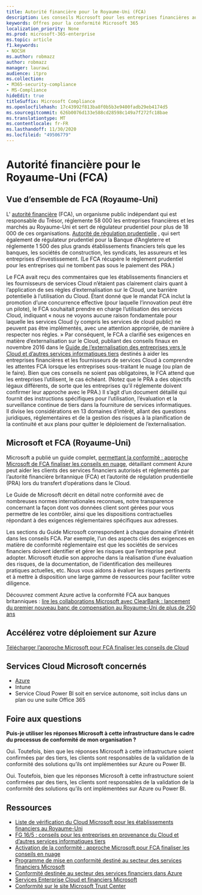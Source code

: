 ```yaml
---
title: Autorité financière pour le Royaume-Uni (FCA)
description: Les conseils Microsoft pour les entreprises financières au Royaume-Uni suivent l’autorité financière et les directives d’externalisation sur le Cloud.
keywords: Offres pour la conformité Microsoft 365
localization_priority: None
ms.prod: microsoft-365-enterprise
ms.topic: article
f1.keywords:
- NOCSH
ms.author: robmazz
author: robmazz
manager: laurawi
audience: itpro
ms.collection:
- M365-security-compliance
- MS-Compliance
hideEdit: true
titleSuffix: Microsoft Compliance
ms.openlocfilehash: 17c43992f813ba8f0b5b3e9400fadb29eb4174d5
ms.sourcegitcommit: 626b0076d133e588cd28598c149a7f272fc18bae
ms.translationtype: MT
ms.contentlocale: fr-FR
ms.lasthandoff: 11/30/2020
ms.locfileid: "49506779"
---
```

# <a name="united-kingdom-financial-conduct-authority-fca"></a>Autorité financière pour le Royaume-Uni (FCA)

## <a name="fca-uk-overview"></a>Vue d’ensemble de FCA (Royaume-Uni)

L' [autorité financière](https://www.fca.org.uk/) (FCA), un organisme public indépendant qui est responsable du Trésor, réglemente 58 000 les entreprises financières et les marchés au Royaume-Uni et sert de régulateur prudentiel pour plus de 18 000 de ces organisations. [Autorité de régulation prudentielle](https://www.bankofengland.co.uk/pra/pages/default.aspx) , qui sert également de régulateur prudentiel pour la Banque d’Angleterre et réglemente 1 500 des plus grands établissements financiers tels que les banques, les sociétés de construction, les syndicats, les assureurs et les entreprises d’investissement. (Le FCA récupère le règlement prudentiel pour les entreprises qui ne tombent pas sous le paiement des PRA.)

Le FCA avait reçu des commentaires que les établissements financiers et les fournisseurs de services Cloud n’étaient pas clairement clairs quant à l’application de ses règles d’externalisation sur le Cloud, une barrière potentielle à l’utilisation du Cloud. Étant donné que le mandat FCA inclut la promotion d’une concurrence effective (pour laquelle l’innovation peut être un pilote), le FCA souhaitait prendre en charge l’utilisation des services Cloud, indiquant « nous ne voyons aucune raison fondamentale pour laquelle les services Cloud (y compris les services de cloud public) ne peuvent pas être implémentés, avec une attention appropriée, de manière à respecter nos règles. » Par conséquent, le FCA a clarifié ses exigences en matière d’externalisation sur le Cloud, publiant des conseils finaux en novembre 2016 dans le [Guide de l’externalisation des entreprises vers le Cloud et d’autres services informatiques tiers](https://www.fca.org.uk/publication/finalised-guidance/fg16-5.pdf) destinés à aider les entreprises financières et les fournisseurs de services Cloud à comprendre les attentes FCA lorsque les entreprises sous-traitant le nuage (ou plan de le faire). Bien que ces conseils ne soient pas obligatoires, le FCA attend que les entreprises l’utilisent, le cas échéant. (Notez que le PRA a des objectifs légaux différents, de sorte que les entreprises qu’il réglemente doivent confirmer leur approche avec le PRA.) Il s’agit d’un document détaillé qui fournit des instructions spécifiques pour l’utilisation, l’évaluation et la surveillance continue de tiers dans la fourniture de services informatiques. Il divise les considérations en 13 domaines d’intérêt, allant des questions juridiques, réglementaires et de la gestion des risques à la planification de la continuité et aux plans pour quitter le déploiement de l’externalisation.

## <a name="microsoft-and-fca-uk"></a>Microsoft et FCA (Royaume-Uni)

Microsoft a publié un guide complet, [permettant la conformité : approche Microsoft de FCA finaliser les conseils en nuage](https://go.microsoft.com/fwlink/p/?linkid=2101561), détaillant comment Azure peut aider les clients des services financiers autorisés et réglementés par l’autorité financière britannique (FCA) et l’autorité de régulation prudentielle (PRA) lors du transfert d’opérations dans le Cloud.

Le Guide de Microsoft décrit en détail notre conformité avec de nombreuses normes internationales reconnues, notre transparence concernant la façon dont vos données client sont gérées pour vous permettre de les contrôler, ainsi que les dispositions contractuelles répondant à des exigences réglementaires spécifiques aux adresses.

Les sections du Guide Microsoft correspondent à chaque domaine d’intérêt dans les conseils FCA. Par exemple, l’un des aspects clés des exigences en matière de conformité réglementaire est que les sociétés de services financiers doivent identifier et gérer les risques que l’entreprise peut adopter. Microsoft étudie son approche dans la réalisation d’une évaluation des risques, de la documentation, de l’identification des meilleures pratiques actuelles, etc. Nous vous aidons à évaluer les risques pertinents et à mettre à disposition une large gamme de ressources pour faciliter votre diligence.

Découvrez comment Azure active la conformité FCA aux banques britanniques : [lire les collaborations Microsoft avec ClearBank : lancement du premier nouveau banc de compensation au Royaume-Uni de plus de 250 ans](https://customers.microsoft.com/story/microsoft-collaborates-with-clearbank)

## <a name="accelerate-your-deployment-on-azure"></a>Accélérez votre déploiement sur Azure

[Télécharger l’approche Microsoft pour FCA finaliser les conseils de Cloud](https://go.microsoft.com/fwlink/p/?linkid=2101561)

## <a name="microsoft-in-scope-cloud-services"></a>Services Cloud Microsoft concernés

- [Azure](https://aka.ms/AzureCompliance)
- Intune
- Service Cloud Power BI soit en service autonome, soit inclus dans un plan ou une suite Office 365

## <a name="frequently-asked-questions"></a>Foire aux questions

**Puis-je utiliser les réponses Microsoft à cette infrastructure dans le cadre du processus de conformité de mon organisation ?**

Oui. Toutefois, bien que les réponses Microsoft à cette infrastructure soient confirmées par des tiers, les clients sont responsables de la validation de la conformité des solutions qu’ils ont implémentées sur Azure ou Power BI.

Oui. Toutefois, bien que les réponses Microsoft à cette infrastructure soient confirmées par des tiers, les clients sont responsables de la validation de la conformité des solutions qu’ils ont implémentées sur Azure ou Power BI.

## <a name="resources"></a>Ressources

- [Liste de vérification du Cloud Microsoft pour les établissements financiers au Royaume-Uni](https://aka.ms/Azure-UK-compliance)
- [FG 16/5 : conseils pour les entreprises en provenance du Cloud et d’autres services informatiques tiers](https://www.fca.org.uk/publication/finalised-guidance/fg16-5.pdf)
- [Activation de la conformité : approche Microsoft pour FCA finaliser les conseils en nuage](https://go.microsoft.com/fwlink/p/?linkid=2101561)
- [Programme de mise en conformité destiné au secteur des services financiers Microsoft](https://www.microsoft.com/download/details.aspx?id=55332)
- [Conformité destinée au secteur des services financiers dans Azure](https://azure.microsoft.com/resources/videos/azurecon-2015-financial-services-compliance-in-azure/)
- [Services Enterprise Cloud et financiers Microsoft](https://www.microsoft.com/trustcenter/cloudservices/financialservices)
- [Conformité sur le site Microsoft Trust Center](https://www.microsoft.com/trust-center/compliance/compliance-overview)
